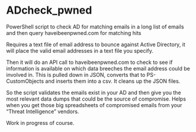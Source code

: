 # ADcheck_pwned
PowerShell script to check AD for matching emails in a long list of emails and then query haveibeenpwned.com for matching hits


Requires a text file of email address to bounce against Active Directory, it will place the valid email addresses in a text file you specify.

Then it will do an API call to haveibeenpwned.com to check to see if information is available on which data breeches the email address could be involved in. This is pulled down in JSON, converts that to PS-CustomObjects and inserts them into a csv. It cleans up the JSON files.

So the script validates the emails exist in your AD and then give you the most relevant data dumps that could be the source of compromise. Helps when you get those big spreadsheets of compromised emails from your “Threat Intelligence” vendors.

Work in progress of course. 
